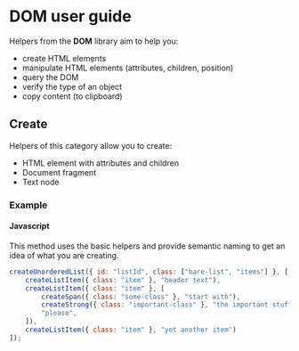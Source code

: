 # DOM user guide

Helpers from the **DOM** library aim to help you:

- create HTML elements
- manipulate HTML elements (attributes, children, position)
- query the DOM
- verify the type of an object
- copy content (to clipboard)

## Create

Helpers of this category allow you to create:

- HTML element with attributes and children
- Document fragment
- Text node

### Example

#### Javascript

This method uses the basic helpers and provide semantic naming to get an idea of what you are creating.

```javascript
createUnorderedList({ id: "listId", class: ["bare-list", "items"] }, [
    createListItem({ class: "item" }, "header text"),
    createListItem({ class: "item" }, [
        createSpan({ class: "some-class" }, "start with"),
        createStrong({ class: "important-class" }, "the important stuff"),
        "please",
    ]),
    createListItem({ class: "item" }, "yet another item")
]);
```
